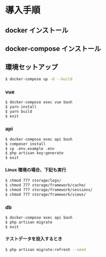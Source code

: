 # 導入手順

## docker インストール

## docker-compose インストール

## 環境セットアップ
```bash
$ docker-compose up -d --build
```

### vue
```bash
$ docker-compose exec vue bash
$ yarn install
$ yarn build
$ exit
```

### api
```bash
$ docker-compose exec api bash
$ composer install
$ cp .env.example .env
$ php artisan key:generate
$ exit
```

#### Linux 環境の場合、下記も実行
```bash
$ chmod 777 storage/logs/
$ chmod 777 storage/framework/cache/
$ chmod 777 storage/framework/sessions/
$ chmod 777 storage/framework/views/
```

### db
```bash
$ docker-compose exec api bash
$ php artisan migrate
$ exit
```

#### テストデータを投入するとき
```bash
$ php artisan migrate:refresh --seed
```

